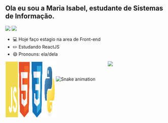 ## Ola eu sou a Maria Isabel, estudante de Sistemas de Informação.

<div> 

  <a href = "mailto:isabelsantanaaraujo.10@hotmail.com"><img src="https://img.shields.io/badge/Microsoft_Outlook-0078D4?style=for-the-badge&logo=microsoft-outlook&logoColor=white" target="_blank"></a>
  <a href="https://www.linkedin.com/in/maria-isabel-santana-araujo/" target="_blank"><img src="https://img.shields.io/badge/-LinkedIn-%230077B5?style=for-the-badge&logo=linkedin&logoColor=white" target="_blank"></a> 
 
</div>


- 💻 Hoje faço estagio na area de Front-end 
- ✏️ Estudando ReactJS
- 😄 Pronouns: ela/dela


<div align="center">
  <!--
  <a href="https://github.com/isabelsanttana">
  <img height="180em" src="https://github-readme-stats.vercel.app/api?username=isabelsanttana&show_icons=true&theme=dracula&include_all_commits=true&count_private=true"/> -->
  
  
  <img align="left" alt="Js" height="180em" width="40" src="https://raw.githubusercontent.com/devicons/devicon/master/icons/javascript/javascript-plain.svg">
  <img align="left" alt="HTML" height="180em" width="40" src="https://raw.githubusercontent.com/devicons/devicon/master/icons/html5/html5-original.svg">
  <img align="left" alt="CSS" height="180em" width="40" src="https://raw.githubusercontent.com/devicons/devicon/master/icons/css3/css3-original.svg">
  <img align="left" alt="Python" height="180em" width="40" src="https://raw.githubusercontent.com/devicons/devicon/master/icons/python/python-original.svg">
  <!--<img align="left" alt="Csharp" height="180em" width="40" src="https://raw.githubusercontent.com/devicons/devicon/master/icons/csharp/csharp-original.svg"> -->
  
  
  <img height="180em" src="https://github-readme-stats.vercel.app/api/top-langs/?username=isabelsanttana&layout=compact&langs_count=7&theme=gotham "/>
</div> 

<!-- 
<div style="display: inline_block" align="left"><br>
  <img align="center" alt="Csharp" height="30" width="40" src="https://raw.githubusercontent.com/devicons/devicon/master/icons/csharp/csharp-original.svg">
  <img align="center" alt="React" height="30" width="40" src="https://raw.githubusercontent.com/devicons/devicon/master/icons/react/react-original.svg">
  <img align="center" alt="ts" height="30" width="40" src="https://raw.githubusercontent.com/devicons/devicon/master/icons/typescript/typescript-plain.svg">
</div>
-->

##

![Snake animation](https://github.com/isabelsanttana/isabelsanttana/blob/output/github-contribution-grid-snake.svg)


 
